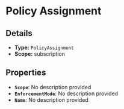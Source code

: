 # Policy Assignment

## Details

- **Type:** `PolicyAssignment`
- **Scope:** subscription

## Properties

- **`Scope`**: No description provided
- **`EnforcementMode`**: No description provided
- **`Name`**: No description provided
